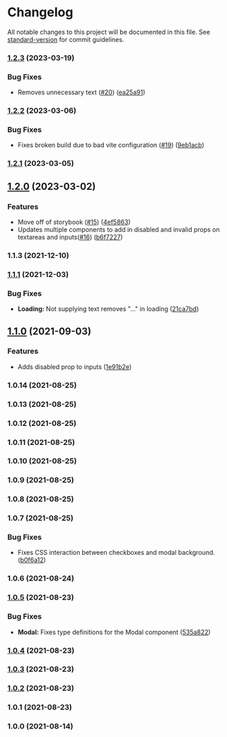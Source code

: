 # Changelog

All notable changes to this project will be documented in this file. See [standard-version](https://github.com/conventional-changelog/standard-version) for commit guidelines.

### [1.2.3](https://github.com/vini-vici/viddi/compare/v1.2.2...v1.2.3) (2023-03-19)


### Bug Fixes

* Removes unnecessary text ([#20](https://github.com/vini-vici/viddi/issues/20)) ([ea25a91](https://github.com/vini-vici/viddi/commit/ea25a919b1485213c49a5d0c7d5f1a3b14afd5f3))

### [1.2.2](https://github.com/vini-vici/viddi/compare/v1.2.1...v1.2.2) (2023-03-06)


### Bug Fixes

* Fixes broken build due to bad vite configuration ([#19](https://github.com/vini-vici/viddi/issues/19)) ([9eb1acb](https://github.com/vini-vici/viddi/commit/9eb1acb636c21458afca2266de3aacb33db3f435))

### [1.2.1](https://github.com/vini-vici/viddi/compare/v1.2.0...v1.2.1) (2023-03-05)

## [1.2.0](https://github.com/vini-vici/viddi/compare/v1.1.3...v1.2.0) (2023-03-02)


### Features

* Move off of storybook ([#15](https://github.com/vini-vici/viddi/issues/15)) ([4ef5863](https://github.com/vini-vici/viddi/commit/4ef5863cf3ae79d44844cdf91e1f1f5b43eca8af))
* Updates multiple components to add in disabled and invalid props on textareas and inputs([#16](https://github.com/vini-vici/viddi/issues/16)) ([b6f7227](https://github.com/vini-vici/viddi/commit/b6f7227944ca8280be6f719a6b0b84163ab563e3))

### 1.1.3 (2021-12-10)

### [1.1.1](https://github.com/vini-vici/viddi/compare/v1.1.0...v1.1.1) (2021-12-03)


### Bug Fixes

* **Loading:** Not supplying text removes "..." in loading ([21ca7bd](https://github.com/vini-vici/viddi/commit/21ca7bdf8ab5fc6d1a43e9d41a0c8741ab58b628))

## [1.1.0](https://github.com/vini-vici/viddi/compare/v1.0.14...v1.1.0) (2021-09-03)


### Features

* Adds disabled prop to inputs ([1e91b2e](https://github.com/vini-vici/viddi/commit/1e91b2e2be87d6c662c565c05508be769a9d6dbe))

### 1.0.14 (2021-08-25)

### 1.0.13 (2021-08-25)

### 1.0.12 (2021-08-25)

### 1.0.11 (2021-08-25)

### 1.0.10 (2021-08-25)

### 1.0.9 (2021-08-25)

### 1.0.8 (2021-08-25)

### 1.0.7 (2021-08-25)


### Bug Fixes

* Fixes CSS interaction between checkboxes and modal background. ([b0f6a12](https://github.com/vini-vici/viddi/commit/b0f6a1272a009c7165986f54826917a8c0d9377f))

### 1.0.6 (2021-08-24)

### [1.0.5](https://github.com/vini-vici/viddi/compare/v1.0.4...v1.0.5) (2021-08-23)


### Bug Fixes

* **Modal:** Fixes type definitions for the Modal component ([535a822](https://github.com/vini-vici/viddi/commit/535a82248b1b3f90070d54396d623aca3713cb6d))

### [1.0.4](https://github.com/vini-vici/viddi/compare/v1.0.3...v1.0.4) (2021-08-23)

### [1.0.3](https://github.com/vini-vici/viddi/compare/v1.0.2...v1.0.3) (2021-08-23)

### [1.0.2](https://github.com/vini-vici/viddi/compare/v1.0.1...v1.0.2) (2021-08-23)

### 1.0.1 (2021-08-23)

### 1.0.0 (2021-08-14)
